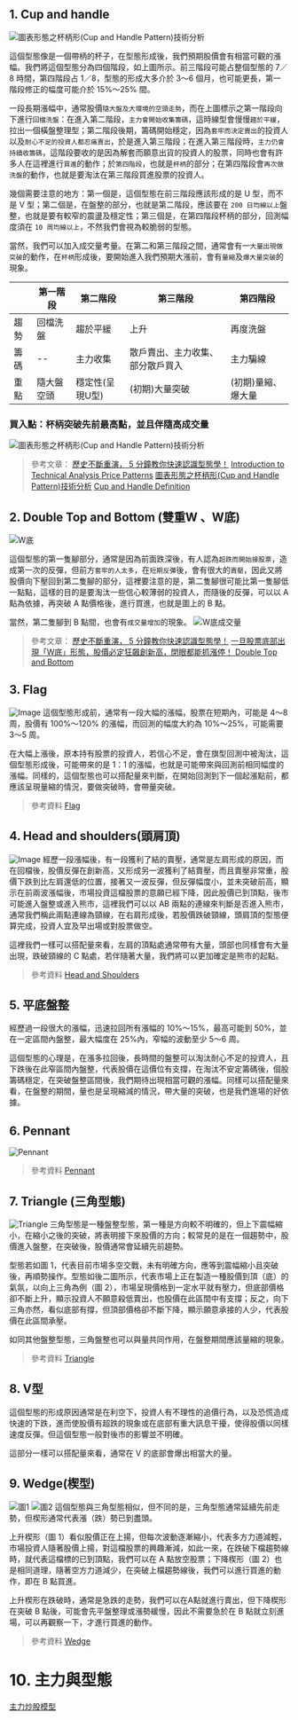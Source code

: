 

## 1. Cup and handle 

![圖表形態之杯柄形(Cup and Handle Pattern)技術分析](https://img.dailyfxasia.com/tfx_share/graph/feaarticle/feaarticle-191018160241-3.png)

這個型態像是一個帶柄的杯子，在型態形成後，我們預期股價會有相當可觀的漲幅。我們將這個型態分為四個階段，如上圖所示。前三階段可能占整個型態的 7／8 時間，第四階段占 1／8，型態的形成大多介於 3～6 個月，也可能更長，第一階段修正的幅度可能介於 15%～25% 間。

一段長期漲幅中，通常股價`隨大盤及大環境的空頭走勢`，而在上圖標示之第一階段向下進行`回檔洗盤`：在進入第二階段，`主力會開始收集籌碼`，這時線型會慢慢`趨於平緩`，拉出一個橫盤整理型；第二階段後期，籌碼開始穩定，因為`套牢而決定賣出`的投資人以及`耐心不足的投資人都忍痛賣出`，於是進入第三階段；在進入第三階段時，`主力仍會持續收籌碼`，這階段要收的是因為解套而願意出貨的投資人的股票，同時也會有許多人在這裡進行`買進`的動作；於`第四階段`，也就是`杯柄`的部分；在第四階段會`再次做洗盤`的動作，也就是要淘汰在第三階段買進股票的投資人。

幾個需要注意的地方：第一個是，這個型態在前三階段應該形成的是 U 型，而不是 V 型；第二個是，在盤整的部分，也就是第二階段，應該要在 `200 日均線以上`盤整，也就是要有較窄的震盪及穩定性；第三個是，在第四階段杯柄的部分，回測幅度須在 `10 周均線以上`，不然我們會視為較脆弱的型態。

當然，我們可以加入成交量考量。在第二和第三階段之間，通常會有一`大量出現做突破`的動作，在`杯柄`形成後，要開始進入我們預期大漲前，會有`量縮`及`爆大量突破`的現象。

||第一階段|第二階段|第三階段|第四階段|
|---|---|---|---|---|
|趨勢|回檔洗盤|趨於平緩|上升|再度洗盤|
|籌碼|--|主力收集|散戶賣出、主力收集、部分散戶買入|主力騙線|
|重點|隨大盤空頭|穩定性(呈現U型)|(初期)大量突破|(初期)量縮、爆大量|

### 買入點：杯柄突破先前最高點，並且伴隨高成交量

![圖表形態之杯柄形(Cup and Handle Pattern)技術分析](https://img.dailyfxasia.com/tfx_share/graph/feaarticle/feaarticle-191018160241-5.png)


> 參考文章：
> [歷史不斷重演， 5 分鐘教你快速認識型態學！](https://www.stockfeel.com.tw/%E6%AD%B7%E5%8F%B2%E4%B8%8D%E6%96%B7%E9%87%8D%E6%BC%94%E2%94%80%E5%9E%8B%E6%85%8B%E5%AD%B8/)
> [Introduction to Technical Analysis Price Patterns](https://www.investopedia.com/articles/technical/112601.asp)
> [圖表形態之杯柄形(Cup and Handle Pattern)技術分析](https://www.dailyfxasia.com/cn/feaarticle/20191018-6653.html)
> [Cup and Handle Definition](https://www.investopedia.com/terms/c/cupandhandle.asp)



## 2. Double Top and Bottom (雙重W 、W底)

![W底](https://i1.kknews.cc/SIG=14pk492/2p450003r603qp6p00qo.jpg)

這個型態的第一隻腳部分，通常是因為前面跌深後，有人認為`超跌而開始接股票`，造成第一次的反彈，但前方`套牢的人太多`，在`短期反彈`後，會有很大的`賣壓`，因此又將股價向下壓回到第二隻腳的部分，這裡要注意的是，第二隻腳很可能比第一隻腳低一點點，這樣的目的是要淘汰一些信心較薄弱的投資人，而隨後的反彈，可以以 A 點為依據，再突破 A 點價格後，進行買進，也就是圖上的 B 點。

當然，第二隻腳到 B 點間，也會有`成交量增加`的現象。
![W底成交量](https://i1.kknews.cc/SIG=2pjdpk7/2p450003rn4np608npp4.jpg)

> 參考文章：
> [歷史不斷重演， 5 分鐘教你快速認識型態學！](https://www.stockfeel.com.tw/%E6%AD%B7%E5%8F%B2%E4%B8%8D%E6%96%B7%E9%87%8D%E6%BC%94%E2%94%80%E5%9E%8B%E6%85%8B%E5%AD%B8/)
> [一旦股票底部出現「W底」形態，股價必定狂飆創新高，閉眼都能抓漲停！ ](https://kknews.cc/zh-tw/finance/8e52b3q.html)
> [Double Top and Bottom](https://www.investopedia.com/terms/d/double-top-and-bottom.asp)

## 3. Flag
![Image](https://www.investopedia.com/thmb/Y4nSga1K0tVSorU-XNpeFt6lrVM=/4751x3959/filters:no_upscale():max_bytes(150000):strip_icc():format(webp)/dotdash_Final_Flag_May_2020-01-337783b3928c40c99752093e6cb03f6d.jpg)
這個型態形成前，通常有一段大幅的漲幅，股票在短期內，可能是 4～8周，股價有 100%～120% 的漲幅，而回測的幅度大約為 10%～25%，可能需要 3～5 周。

在大幅上漲後，原本持有股票的投資人，若信心不足，會在旗型回測中被淘汰，這個型態形成後，可能帶來的是 1：1 的漲幅，也就是可能帶來與回測前相同幅度的漲幅。同樣的，這個型態也可以搭配量來判斷，在開始回測到下一個起漲點前，都應該呈現量縮的情況，要做突破時，會帶量突破。

> 參考資料
> [Flag](https://www.investopedia.com/terms/f/flag.asp)

## 4. Head and shoulders(頭肩頂)
![Image](https://www.investopedia.com/thmb/mSpFR2SjFUsiQtjwsryVzYxzP4U=/4455x3960/filters:no_upscale():max_bytes(150000):strip_icc():format(webp)/dotdash_Final_Head_And_Shoulders_Pattern_Sep_2020-01-4c225a762427464699e42461088c1e86.jpg)
經歷一段漲幅後，有一段獲利了結的賣壓，通常是左肩形成的原因，而在回檔後，股價反彈在創新高，又形成另一波獲利了結賣壓，而且賣壓非常重，股價下跌到比左肩還低的位置，接著又一波反彈，但反彈幅度小，並未突破前高，顯示在前兩波漲幅後，市場投資這檔股票的意願已經下降，因此股價已到頂點，後市可能進入盤整或進入熊市，這裡我們可以以 AB 兩點的連線來判斷是否進入熊市，通常我們稱此兩點連線為頸線，在右肩形成後，若股價跌破頸線，頭肩頂的型態便算完成，投資人宜及早出場或對股票做空。

這裡我們一樣可以搭配量來看，左肩的頂點處通常帶有大量，頭部也同樣會有大量出現，跌破頸線的 C 點處，若伴隨著大量，我們將可以更加確定是熊市的起點。

>參考資料
>[Head and Shoulders](https://www.investopedia.com/terms/h/head-shoulders.asp)

## 5. 平底盤整

經歷過一段很大的漲幅，迅速拉回所有漲幅的 10%～15%，最高可能到 50%，並在一定區間內盤整，最大幅度在 25%內，窄幅的波動至少 5～6 周。

這個型態的心理是，在漲多拉回後，長時間的盤整可以淘汰耐心不足的投資人，且下跌後在此窄區間內盤整，代表股價在這價位有支撐，在淘汰不安定籌碼後，個股籌碼穩定，在突破盤整區間後，我們期待出現相當可觀的漲幅。同樣可以搭配量來看，在盤整的期間，量也是呈現縮減的情況，帶大量的突破，也是我們進場的好依據。


## 6. Pennant 
![Pennant](https://www.investopedia.com/thmb/0VkupsNq3dxygR4h07lbaUUVt2c=/5293x3959/filters:no_upscale():max_bytes(150000):strip_icc():format(webp)/Pennant3-addac3040c8c424681f28ee609be0431.png)

> 參考資料
> [Pennant](https://www.investopedia.com/terms/p/pennant.asp)

## 7. Triangle (三角型態)
![Triangle](https://www.investopedia.com/thmb/x5X6hmLb7vskXctNDwO_WQ95p0A=/1500x1000/filters:no_upscale():max_bytes(150000):strip_icc():format(webp)/UnderstandingTriangle2-0651c3c900b3422cadc70d83555a5072.png)
三角型態是一種盤整型態，第一種是方向較不明確的，但上下震幅縮小，在縮小之後的突破，將表明接下來股價的方向；較常見的是在一個趨勢中，股價進入盤整，在突破後，股價通常會延續先前趨勢。

型態若如圖 1，代表目前市場多空交戰，未有明確方向，應等到震幅縮小且突破後，再順勢操作。型態如後二圖所示，代表市場上正在製造一種股價到頂（底）的氣氛，以向上三角為例（圖 2），市場呈現價格到一定水平就有壓力，但底部價格卻不斷上升，顯示投資人不願意殺低賣出，也股價在此區間中有支撐；反之，向下三角亦然，看似底部有撐，但頂部價格卻不斷下降，顯示願意承接的人少，代表股價在此區間承壓。

如同其他盤整型態，三角盤整也可以與量共同作用，在盤整期間應該量縮的現象。

> 參考資料
> [Triangle](https://www.investopedia.com/terms/t/triangle.asp)

## 8. V型
這個型態的形成原因通常是在利空下，投資人有不理性的追價行為，以及恐慌造成快速的下跌，進而使股價有超跌的現象或在底部有重大訊息干擾，使得股價以同樣速度反彈。但這個型態一般對後市的影響並不明確。

這部分一樣可以搭配量來看，通常在 V 的底部會爆出相當大的量。

## 9. Wedge(楔型)
![圖1](https://www.investopedia.com/thmb/_OmRqPPuUEwTUB_qY13_J5wlnh0=/4589x3799/filters:no_upscale():max_bytes(150000):strip_icc():format(webp)/dotdash_Final_Wedge_May_2020-01-3fc3337b20824354b64193a8e1a949c5.jpg)
![圖2](https://www.investopedia.com/thmb/TQEdBPkw5rGrSbnFCyy_V4_uFU8=/4408x3798/filters:no_upscale():max_bytes(150000):strip_icc():format(webp)/dotdash_Final_Wedge_May_2020-02-67d7156b6b40435584b05b73f969181c.jpg)
這個型態與三角型態相似，但不同的是，三角型態通常延續先前走勢，但楔形通常代表漲（跌）勢已到盡頭。

上升楔形（圖 1）看似股價正在上揚，但每次波動逐漸縮小，代表多方力道減輕，市場投資人隨著股價上揚，對這檔股票的興趣漸減，如此一來，在跌破下檔趨勢線時，就代表這檔標的已到頂點，我們可以在 A 點放空股票；下降楔形（圖 2）也是相同道理，隨著空方力道減少，在突破上檔趨勢線後，我們可以進行買進的動作，即在 B 點買進。

上升楔形在跌破時，通常是急跌的走勢，我們可以在A點就進行賣出，但下降楔形在突破 B 點後，可能會先平盤整理或漲勢緩慢，因此不需要急於在 B 點就立刻進場，可以再觀察一下，才進行買進的動作。

>參考資料
>[Wedge](https://www.investopedia.com/terms/w/wedge.asp)


# 10. 主力與型態
[主力炒股模型](https://www.stockfeel.com.tw/%e4%b8%bb%e5%8a%9b%e7%82%92%e8%82%a1%e6%a8%a1%e5%9e%8b/?utm_source=map_recommend&from_post_id=17756)
<!--stackedit_data:
eyJoaXN0b3J5IjpbLTk3ODY3NDA4OCwtMzA4MjgyMjcyLC0xMD
UzMTcxNzc5LC0xNjkzMjA1MzYxLDg5NjM3MDExNSwtNjEyNDA0
MjIxLDc2MDMwNjI4NSwtNzIyODcxODM0LDE3NDAzMjQ4MTUsMT
MzMDQ5NTkyMyw4ODI2ODA3M119
-->